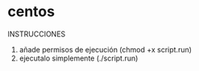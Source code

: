 # centos
INSTRUCCIONES

1. añade permisos de ejecución (chmod +x script.run)
2. ejecutalo simplemente (./script.run)
